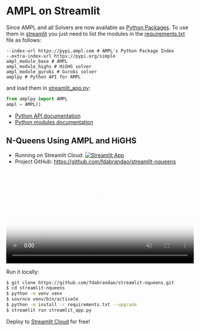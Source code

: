 # AMPL on Streamlit

Since AMPL and all Solvers are now available as [Python Packages](modules.md). To use them in [streamlit](https://streamlit.io) you just need to list the modules in the [requirements.txt](https://github.com/fdabrandao/streamlit-nqueens/blob/master/requirements.txt) file as follows:

```
--index-url https://pypi.ampl.com # AMPL's Python Package Index
--extra-index-url https://pypi.org/simple
ampl_module_base # AMPL
ampl_module_highs # HiGHS solver
ampl_module_gurobi # Gurobi solver
amplpy # Python API for AMPL
```

and load them in [streamlit_app.py](https://github.com/fdabrandao/streamlit-nqueens/blob/master/streamlit_app.py):
```python
from amplpy import AMPL
ampl = AMPL()
```

- [Python API documentation](https://amplpy.ampl.com)
- [Python modules documentation](modules.md)

## N-Queens Using AMPL and HiGHS

- Running on Streamlit Cloud: [![Streamlit App](https://static.streamlit.io/badges/streamlit_badge_black_white.svg)](https://share.streamlit.io/fdabrandao/streamlit-nqueens/)
- Project GitHub: <https://github.com/fdabrandao/streamlit-nqueens>


<a href="https://share.streamlit.io/fdabrandao/streamlit-nqueens/" target="_blank">
    <video width="100%" autoplay loop muted poster="https://ampl.com/upload/videos/nqueens_streamlit_poster.jpg">
        <source src="https://ampl.com/upload/videos/nqueens_streamlit.mp4" type="video/mp4" />
    </video>
</a>

Run it locally:
```bash
$ git clone https://github.com/fdabrandao/streamlit-nqueens.git
$ cd streamlit-nqueens
$ python -m venv venv
$ sournce venv/bin/activate
$ python -m install -r requirements.txt --upgrade
$ streamlit run streamlit_app.py
```

Deploy to [Streamlit Cloud](https://streamlit.io/) for free!
